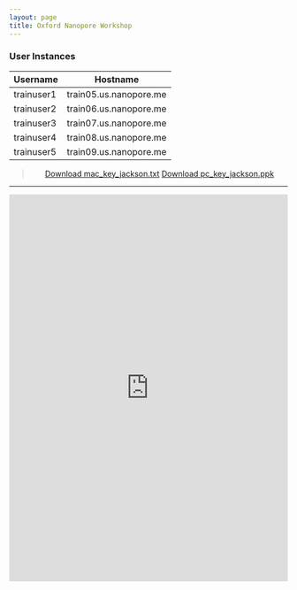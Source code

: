 ```yaml
---
layout: page
title: Oxford Nanopore Workshop
---
```


### User Instances
<center>

Username    |  Hostname
------------|------------------------
trainuser1  |  train05.us.nanopore.me
trainuser2  |  train06.us.nanopore.me
trainuser3  |  train07.us.nanopore.me
trainuser4  |  train08.us.nanopore.me
trainuser5  |  train09.us.nanopore.me

> [Download mac_key_jackson.txt](http://www.chiark.greenend.org.uk/~sgtatham/putty/download.html)
> [Download pc_key_jackson.ppk](http://www.chiark.greenend.org.uk/~sgtatham/putty/download.html)

</center>

****

<iframe src="https://view.officeapps.live.com/op/embed.aspx?src=https://github.com/TheJacksonLaboratory/long-read-workshop/blob/gh-pages/users/oxford/oxford-workshop.docx?raw=true&embedded=true" width='100%' height='700px' frameborder='0'></iframe>
